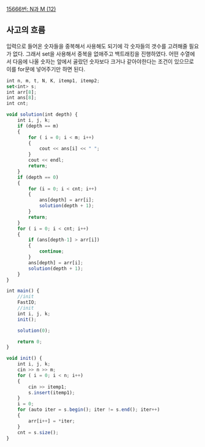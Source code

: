 [15666번: N과 M (12)](https://www.acmicpc.net/problem/15666)

## 사고의 흐름

입력으로 들어온 숫자들을 중복해서 사용해도 되기에 각 숫자들의 갯수를 고려해줄 필요가 없다. 그래서 set을 사용해서 중복을 없애주고 백트래킹을 진행하였다. 어떤 수열에서 다음에 나올 숫자는 앞에서 골랐던 숫자보다 크거나 같아야한다는 조건이 있으므로 이를 for문에 넣어주기만 하면 된다.

```jsx
int n, m, t, N, K, itemp1, itemp2;
set<int> s;
int arr[8];
int ans[8];
int cnt;

void solution(int depth) {
	int i, j, k;
	if (depth == m)
	{
		for ( i = 0; i < m; i++)
		{
			cout << ans[i] << " ";
		}
		cout << endl;
		return;
	}
	if (depth == 0)
	{
		for (i = 0; i < cnt; i++)
		{
			ans[depth] = arr[i];
			solution(depth + 1);
		}
		return;
	}
	for ( i = 0; i < cnt; i++)
	{
		if (ans[depth-1] > arr[i])
		{
			continue;
		}
		ans[depth] = arr[i];
		solution(depth + 1);
	}
}

int main() {
	//init
	FastIO;
	//init
	int i, j, k;
	init();

	solution(0);

	return 0;
}

void init() {
	int i, j, k;
	cin >> n >> m;
	for ( i = 0; i < n; i++)
	{
		cin >> itemp1;
		s.insert(itemp1);
	}
	i = 0;
	for (auto iter = s.begin(); iter != s.end(); iter++)
	{
		arr[i++] = *iter;
	}
	cnt = s.size();
}
```

